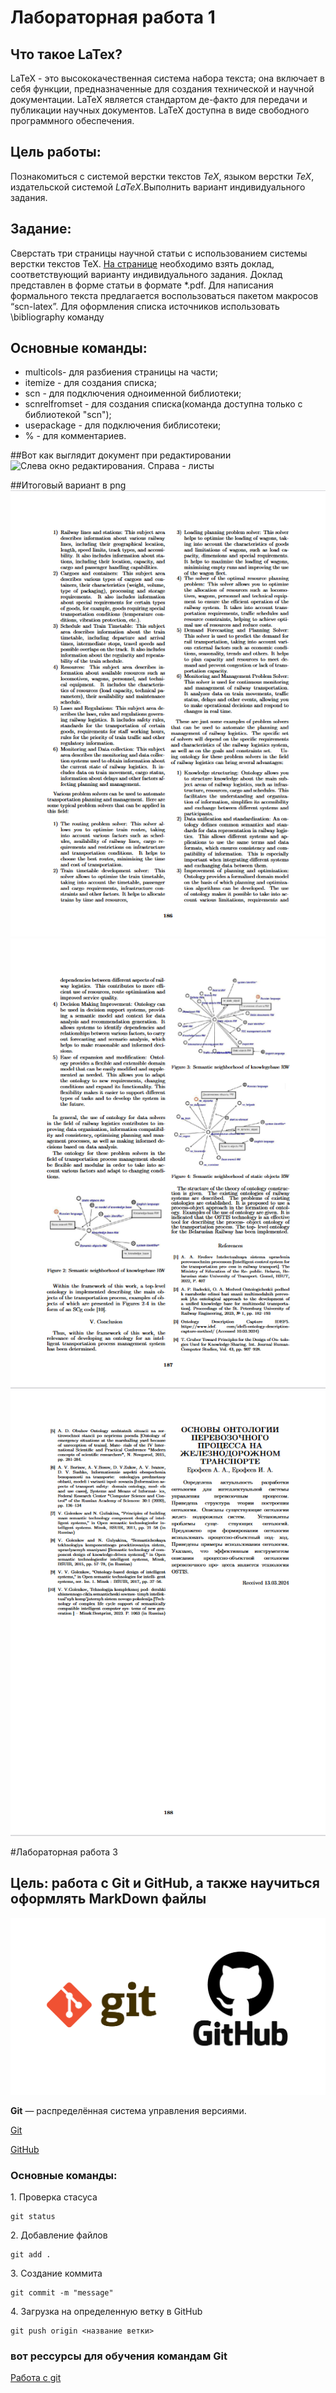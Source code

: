 # Лабораторная работа 1

## Что такое LaTex?
LaTeX - это высококачественная система набора текста; она включает в себя функции, предназначенные для создания технической и научной документации. LaTeX является стандартом де-факто для передачи и публикации научных документов. LaTeX доступна в виде свободного программного обеспечения.

## Цель работы:
Познакомиться с системой верстки текстов _TeX_, языком верстки _TeX_, издательской системой _LaTeX_.Выполнить вариант индивидуального задания.

## Задание:
Сверстать три страницы научной статьи с использованием системы верстки текстов TeX.
[На странице](https://proc.ostis.net/proc/Proceedings%20OSTIS-2024.pdf) необходимо взять доклад, соответствующий варианту индивидуального задания.
Доклад представлен в форме статьи в формате *.pdf.
Для написания формального текста предлагается воспользоваться пакетом макросов “scn-latex”. 
Для оформления списка источников использовать \bibliography команду

## Основные команды:
* multicols- для разбиения страницы на части;
* itemize - для создания списка;
* scn - для подключения одноименной библиотеки;
* scnrelfromset - для создания списка(команда доступна только с библиотекой "scn");
* usepackage - для подключения библисотеки;
* % - для комментариев.

##Вот как выглядит документ при редактировании
![Слева окно редактирования. Справа - листы](images/1.png)

##Итоговый вариант в png
![1 лист](images/pic2.png)
![2 лист](images/pic3.png)
![3 лист](images/pic4.png)

#Лабораторная работа 3

## Цель: работа с Git и GitHub, а также научиться оформлять MarkDown  файлы

 <p  ><img src="images/pic5.png"  ></p>
 <p><b>Git</b> — распределённая система управления версиями.</p>

 [Git](https://git-scm.com/)

 <a href="https://github.com/">GitHub</a>
 
 ### Основные команды:

<p>1. Проверка стасуса</p>

 ```
 git status
 ```
<p>2. Добавление файлов</p>

```
git add .
```
<p>3. Создание коммита</p>

```
git commit -m "message"
```
<p>4. Загрузка на определенную ветку в GitHub</p>

```
git push origin <название ветки>
```
### вот рессурсы для обучения командам Git
<a href="https://habr.com/ru/articles/541258/">Работа с git</a>
